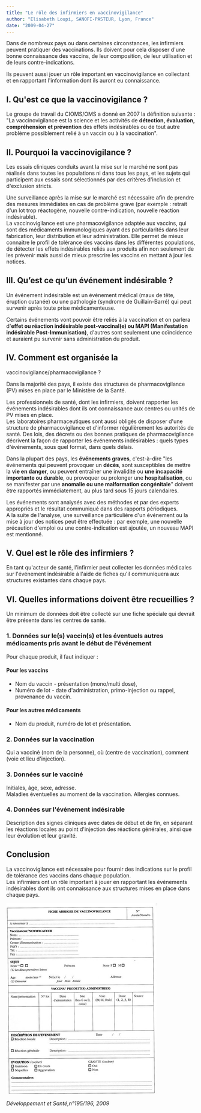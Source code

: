```yaml
---
title: "Le rôle des infirmiers en vaccinovigilance"
author: "Elisabeth Loupi, SANOFI-PASTEUR, Lyon, France"
date: "2009-04-27"
---
```


<div class="teaser"><p>Dans de nombreux pays ou dans certaines circonstances, les infirmiers peuvent pratiquer des vaccinations. Ils doivent pour cela disposer d'une bonne connaissance des vaccins, de leur composition, de leur utilisation et de leurs contre-indications.</p>
<p>Ils peuvent aussi jouer un rôle important en vaccinovigilance en collectant et en rapportant l'information dont ils auront eu connaissance.</p></div>

## I. Qu'est ce que la vaccinovigilance ?

Le groupe de travail du CIOMS/OMS a donné en 2007 la définition suivante :  
"La vaccinovigilance est la science et les activités de **détection, évaluation, compréhension et prévention** des effets indésirables ou de tout autre problème possiblement relié à un vaccin ou à la vaccination".

## II. Pourquoi la vaccinovigilance ?

Les essais cliniques conduits avant la mise sur le marché ne sont pas réalisés dans toutes les populations ni dans tous les pays, et les sujets qui participent aux essais sont sélectionnés par des critères d'inclusion et d'exclusion stricts.

Une surveillance après la mise sur le marché est nécessaire afin de prendre des mesures immédiates en cas de problème grave (par exemple : retrait d'un lot trop réactogène, nouvelle contre-indication, nouvelle réaction indésirable).  
La vaccinovigilance est une pharmacovigilance adaptée aux vaccins, qui sont des médicaments immunologiques ayant des particularités dans leur fabrication, leur distribution et leur administration. Elle permet de mieux connaitre le profil de tolérance des vaccins dans les différentes populations, de détecter les effets indésirables reliés aux produits afin non seulement de les prévenir mais aussi de mieux prescrire les vaccins en mettant à jour les notices.

## III. Qu’est ce qu’un événement indésirable ?

Un événement indésirable est un événement médical (maux de tête, éruption cutanée) ou une pathologie (syndrome de Guillain-Barré) qui peut survenir après toute prise médicamenteuse.

Certains événements vont pouvoir être reliés à la vaccination et on parlera d'**effet ou réaction indésirable post-vaccinal(e) ou MAPI (Manifestation indésirable Post-Immunisation)**, d'autres sont seulement une coïncidence et auraient pu survenir sans administration du produit.

## IV. Comment est organisée la  
vaccinovigilance/pharmacovigilance ?

Dans la majorité des pays, il existe des structures de pharmacovigilance (PV) mises en place par le Ministère de la Santé.

Les professionnels de santé, dont les infirmiers, doivent rapporter les événements indésirables dont ils ont connaissance aux centres ou unités de PV mises en place.  
Les laboratoires pharmaceutiques sont aussi obligés de disposer d'une structure de pharmacovigilance et d'informer régulièrement les autorités de santé. Des lois, des décrets ou des bonnes pratiques de pharmacovigilance décrivent la façon de rapporter les événements indésirables : quels types d'événements, sous quel format, dans quels délais.

Dans la plupart des pays, les **événements graves**, c'est-à-dire "les événements qui peuvent provoquer un **décès**, sont susceptibles de mettre la **vie en danger**, ou peuvent entraîner une invalidité ou **une incapacité importante ou durable**, ou provoquer ou prolonger une **hospitalisation**, ou se manifester par une **anomalie ou une malformation congénitale**" doivent être rapportés immédiatement, au plus tard sous 15 jours calendaires.

Les événements sont analysés avec des méthodes et par des experts appropriés et le résultat communiqué dans des rapports périodiques.  
A la suite de l'analyse, une surveillance particulière d'un événement ou la mise à jour des notices peut être effectuée : par exemple, une nouvelle précaution d'emploi ou une contre-indication est ajoutée, un nouveau MAPI est mentionné.

## V. Quel est le rôle des infirmiers ?

En tant qu'acteur de santé, l'infirmier peut collecter les données médicales sur l'événement indésirable à l'aide de fiches qu'il communiquera aux structures existantes dans chaque pays.

## VI. Quelles informations doivent être recueillies ?

Un minimum de données doit être collecté sur une fiche spéciale qui devrait être présente dans les centres de santé.

### 1. Données sur le(s) vaccin(s) et les éventuels autres médicaments pris avant le début de l'événement

Pour chaque produit, il faut indiquer :

#### Pour les vaccins

*   Nom du vaccin - présentation (mono/multi dose),
*   Numéro de lot - date d'administration, primo-injection ou rappel, provenance du vaccin.

#### Pour les autres médicaments

*   Nom du produit, numéro de lot et présentation.

### 2. Données sur la vaccination

Qui a vacciné (nom de la personne), où (centre de vaccination), comment (voie et lieu d'injection).

### 3. Données sur le vacciné

Initiales, âge, sexe, adresse.  
Maladies éventuelles au moment de la vaccination. Allergies connues.

### 4. Données sur l'événement indésirable

Description des signes cliniques avec dates de début et de fin, en séparant les réactions locales au point d'injection des réactions générales, ainsi que leur évolution et leur gravité.

## Conclusion

La vaccinovigilance est nécessaire pour fournir des indications sur le profil de tolérance des vaccins dans chaque population.  
Les infirmiers ont un rôle important à jouer en rapportant les événements indésirables dont ils ont connaissance aux structures mises en place dans chaque pays.


![](12188-1.jpg)


_Développement et Santé,n°195/196, 2009_